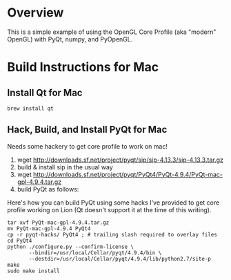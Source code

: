 Overview
========

This is a simple example of using the OpenGL Core Profile (aka "modern" OpenGL) with PyQt, numpy, and PyOpenGL.

Build Instructions for Mac
==========================

Install Qt for Mac
----

    brew install qt

Hack, Build, and Install PyQt for Mac
----

Needs some hackery to get core profile to work on mac!

1. wget http://downloads.sf.net/project/pyqt/sip/sip-4.13.3/sip-4.13.3.tar.gz
2. build & install sip in the usual way
3. wget http://downloads.sf.net/project/pyqt/PyQt4/PyQt-4.9.4/PyQt-mac-gpl-4.9.4.tar.gz
4. build PyQt as follows:

Here's how you can build PyQt using some hacks I've provided to get core profile working on Lion (Qt doesn't support it at the time of this writing).

    tar xvf PyQt-mac-gpl-4.9.4.tar.gz
    mv PyQt-mac-gpl-4.9.4 PyQt4
    cp -r pyqt-hacks/ PyQt4 ; # trailing slash required to overlay files
    cd PyQt4
    python ./configure.py --confirm-license \
           --bindir=/usr/local/Cellar/pyqt/4.9.4/bin \
           --destdir=/usr/local/Cellar/pyqt/4.9.4/lib/python2.7/site-p
    make
    sudo make install
